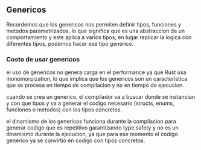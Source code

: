 ## Genericos

Recordemos que los genericos nos permiten definir tipos, funciones  y metodos parametrizados,
lo que significa que es una abstraccion de un comportamiento y este aplica a varios tipos,
en lugar replicar la logica con diferentes tipos, podemos hacer ese tipo generico.

### Costo de usar genericos

el uso de genericos no genera carga en el performance ya que Rust usa monomorpization, lo que implica
que los genericos son un caracteristica que se procesa en tiempo de compilacion y no en tiempo
de ejecucion.

cuando se crea un generico, el compilador va a buscar donde se instancian y con que tipos y va a generar
el codigo necesario (structs, enums, funciones o metodos) con los tipos concretos.

el dinamismo de los genericos funciona durante la compilacion para generar codigo que es repetitivo
garantizando type safety y no es un dinamismo durante la ejecucion, ya que para ese momento el
codigo generico ya se convirtio en codigo con tipos concretos.